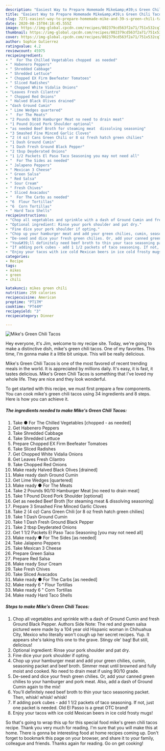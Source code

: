 ```yaml
---
description: "Easiest Way to Prepare Homemade Mike&amp;#39;s Green Chili Tacos"
title: "Easiest Way to Prepare Homemade Mike&amp;#39;s Green Chili Tacos"
slug: 7271-easiest-way-to-prepare-homemade-mike-and-39-s-green-chili-tacos
date: 2020-08-15T04:18:45.555Z
image: https://img-global.cpcdn.com/recipes/802379cd563f2a71/751x532cq70/mikes-green-chili-tacos-recipe-main-photo.jpg
thumbnail: https://img-global.cpcdn.com/recipes/802379cd563f2a71/751x532cq70/mikes-green-chili-tacos-recipe-main-photo.jpg
cover: https://img-global.cpcdn.com/recipes/802379cd563f2a71/751x532cq70/mikes-green-chili-tacos-recipe-main-photo.jpg
author: Sophie Gutierrez
ratingvalue: 4.2
reviewcount: 45975
recipeingredient:
- "  For The Chilled Vegetables chopped  as needed"
- " Habenero Peppers"
- " Shredded Cabbage"
- " Shredded Lettuce"
- " Chopped EX Firm Beefeater Tomatoes"
- " Sliced Radishes"
- " Chopped White Vidalia Onions"
- "Leaves Fresh Cilantro"
- " Chopped Red Onions"
- " Halved Black Olives drained"
- "dash Ground Cumin"
- " Lime Wedges quartered"
- "  For The Meats"
- "2 Pounds 9010 Hamburger Meat no need to drain meat"
- "1 Pound Diced Pork Shoulder optional"
- "as needed Beef Broth for steaming meat  dissolving seasoning"
- "3 Smashed Fine Minced Garlic Cloves"
- "2 (4 oz) Cans Green Chili or 8 oz fresh hatch green chilies"
- "1 Dash Ground Cumin"
- "1 Dash Fresh Ground Black Pepper"
- "2 tbsp Deyderated Onions"
- "1 1/2 Packets El Paso Taco Seasoning you may not need all"
- "  For The Sides as needed"
- " Jalapeno Peppers"
- " Mexican 3 Cheese"
- " Green Salsa"
- " Red Salsa"
- " Sour Cream"
- " Fresh Chives"
- " Sliced Avacados"
- "  For The Carbs as needed"
- "6  Flour Tortillas"
- "6  Corn Tortillas"
- " Hard Taco Shells"
recipeinstructions:
- "Chop all vegetables and sprinkle with a dash of Ground Cumin and fresh Ground Black Pepper. Authors Side Note: The red and green salsa pictured were made by a 104 year old Hispanic woman in Chihuahua City, Mexico who literally won&#39;t cough up her secret recipes. Yup. It appears she&#39;s taking this one to the grave. Stingy ole&#39; bag! But still, delicious!"
- "Optional ingredient: Rinse your pork shoulder and pat dry."
- "Fine dice your pork shoulder if opting."
- "Chop up your hamburger meat and add your green chilies, cumin, seasoning packet and beef broth. Simmer meat until browned and fully moist and cooked. No need to drain meat if using 90/10 grade."
- "De-seed and dice your fresh green chilies. Or, add your canned green chilies to your hamburger and pork meat. Also, add a dash of Ground Cumin again to the mix!"
- "You&#39;ll definitely need beef broth to thin your taco seasoning packet. Then, whisk! whisk! whisk!"
- "If adding pork cubes - add 1 1/2 packets of taco seasoning. If not, just one packet is needed. Old El Passo is a great OTC brand!"
- "Enjoy your tacos with ice cold Mexican beers in ice cold frosty mugs!"
categories:
- Recipe
tags:
- mikes
- green
- chili

katakunci: mikes green chili 
nutrition: 259 calories
recipecuisine: American
preptime: "PT17M"
cooktime: "PT44M"
recipeyield: "3"
recipecategory: Dinner

---
```



![Mike&#39;s Green Chili Tacos](https://img-global.cpcdn.com/recipes/802379cd563f2a71/751x532cq70/mikes-green-chili-tacos-recipe-main-photo.jpg)

Hey everyone, it's Jim, welcome to my recipe site. Today, we're going to make a distinctive dish, mike&#39;s green chili tacos. One of my favorites. This time, I'm gonna make it a little bit unique. This will be really delicious.

Mike&#39;s Green Chili Tacos is one of the most favored of recent trending meals in the world. It is appreciated by millions daily. It's easy, it is fast, it tastes delicious. Mike&#39;s Green Chili Tacos is something that I've loved my whole life. They are nice and they look wonderful.




To get started with this recipe, we must first prepare a few components. You can cook mike&#39;s green chili tacos using 34 ingredients and 8 steps. Here is how you can achieve it.

<!--inarticleads1-->

##### The ingredients needed to make Mike&#39;s Green Chili Tacos:

1. Take  ● For The Chilled Vegetables [chopped - as needed]
1. Get  Habenero Peppers
1. Take  Shredded Cabbage
1. Take  Shredded Lettuce
1. Prepare  Chopped EX Firm Beefeater Tomatoes
1. Take  Sliced Radishes
1. Get  Chopped White Vidalia Onions
1. Get Leaves Fresh Cilantro
1. Take  Chopped Red Onions
1. Make ready  Halved Black Olives [drained]
1. Make ready dash Ground Cumin
1. Get  Lime Wedges [quartered]
1. Make ready  ● For The Meats
1. Take 2 Pounds 90/10 Hamburger Meat [no need to drain meat]
1. Take 1 Pound Diced Pork Shoulder [optional]
1. Get as needed Beef Broth [for steaming meat &amp; dissolving seasoning]
1. Prepare 3 Smashed Fine Minced Garlic Cloves
1. Take 2 (4 oz) Cans Green Chili [or 8 oz fresh hatch green chilies]
1. Take 1 Dash Ground Cumin
1. Take 1 Dash Fresh Ground Black Pepper
1. Take 2 tbsp Deyderated Onions
1. Get 1 1/2 Packets El Paso Taco Seasoning [you may not need all]
1. Make ready  ● For The Sides [as needed]
1. Take  Jalapeno Peppers
1. Take  Mexican 3 Cheese
1. Prepare  Green Salsa
1. Prepare  Red Salsa
1. Make ready  Sour Cream
1. Take  Fresh Chives
1. Take  Sliced Avacados
1. Make ready  ● For The Carbs [as needed]
1. Make ready 6 &#34; Flour Tortillas
1. Make ready 6 &#34; Corn Tortillas
1. Make ready  Hard Taco Shells




<!--inarticleads2-->

##### Steps to make Mike&#39;s Green Chili Tacos:

1. Chop all vegetables and sprinkle with a dash of Ground Cumin and fresh Ground Black Pepper. Authors Side Note: The red and green salsa pictured were made by a 104 year old Hispanic woman in Chihuahua City, Mexico who literally won&#39;t cough up her secret recipes. Yup. It appears she&#39;s taking this one to the grave. Stingy ole&#39; bag! But still, delicious!
1. Optional ingredient: Rinse your pork shoulder and pat dry.
1. Fine dice your pork shoulder if opting.
1. Chop up your hamburger meat and add your green chilies, cumin, seasoning packet and beef broth. Simmer meat until browned and fully moist and cooked. No need to drain meat if using 90/10 grade.
1. De-seed and dice your fresh green chilies. Or, add your canned green chilies to your hamburger and pork meat. Also, add a dash of Ground Cumin again to the mix!
1. You&#39;ll definitely need beef broth to thin your taco seasoning packet. Then, whisk! whisk! whisk!
1. If adding pork cubes - add 1 1/2 packets of taco seasoning. If not, just one packet is needed. Old El Passo is a great OTC brand!
1. Enjoy your tacos with ice cold Mexican beers in ice cold frosty mugs!




So that's going to wrap this up for this special food mike&#39;s green chili tacos recipe. Thank you very much for reading. I'm sure that you will make this at home. There is gonna be interesting food at home recipes coming up. Don't forget to bookmark this page on your browser, and share it to your family, colleague and friends. Thanks again for reading. Go on get cooking!
